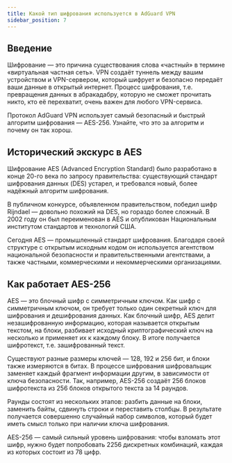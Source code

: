 ```yaml
---
title: Какой тип шифрования используется в AdGuard VPN
sidebar_position: 7
---
```


## Введение

Шифрование — это причина существования слова «частный» в термине «виртуальная частная сеть». VPN создаёт туннель между вашим устройством и VPN-сервером, который шифрует и безопасно передаёт ваши данные в открытый интернет. Процесс шифрования, т.е. превращения данных в абракадабру, которую не сможет прочитать никто, кто её перехватит, очень важен для любого VPN-сервиса.

Протокол AdGuard VPN использует самый безопасный и быстрый алгоритм шифрования — AES-256. Узнайте, что это за алгоритм и почему он так хорош.

## Исторический экскурс в AES

Шифрование AES (Advanced Encryption Standard) было разработано в конце 20-го века по запросу правительства: существующий стандарт шифрования данных (DES) устарел, и требовался новый, более надёжный алгоритм шифрования.

В публичном конкурсе, объявленном правительством, победил шифр Rijndael — довольно похожий на DES, но гораздо более сложный. В 2002 году он был переименован в AES и опубликован Национальным институтом стандартов и технологий США.

Сегодня AES — промышленный стандарт шифрования. Благодаря своей структуре с открытым исходным кодом он используется агентством национальной безопасности и правительственными агентствами, а также частными, коммерческими и некоммерческими организациями.

## Как работает AES-256

AES — это блочный шифр с симметричным ключом. Как шифр с симметричным ключом, он требует только один секретный ключ для шифрования и дешифрования данных. Как блочный шифр, AES делит незашифрованную информацию, которая называется открытым текстом, на блоки, разбивает исходный криптографический ключ на несколько и применяет их к каждому блоку. В итоге получается шифротекст, т.е. зашифрованный текст.

Существуют разные размеры ключей — 128, 192 и 256 бит, и блоки также измеряются в битах. В процессе шифрования шифровальщик заменяет каждый фрагмент информации другим, в зависимости от ключа безопасности. Так, например, AES-256 создаёт 256 блоков шифротекста из 256 блоков открытого текста за 14 раундов.

Раунды состоят из нескольких этапов: разбить данные на блоки, заменить байты, сдвинуть строки и переставить столбцы. В результате получается совершенно случайный набор символов, который будет иметь смысл только при наличии ключа шифрования.

AES-256 — самый сильный уровень шифрования: чтобы взломать этот шифр, нужно будет попробовать 2256 дискретных комбинаций, каждая из которых состоит из 78 цифр.
